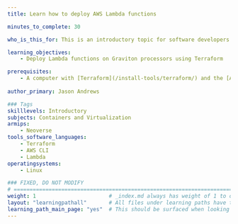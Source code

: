 ```yaml
---
title: Learn how to deploy AWS Lambda functions

minutes_to_complete: 30   

who_is_this_for: This is an introductory topic for software developers who want to learn how to deploy Lambda functions on AWS Graviton processors. 

learning_objectives: 
    - Deploy Lambda functions on Graviton processors using Terraform

prerequisites:
    - A computer with [Terraform](/install-tools/terraform/) and the [AWS CLI](/install-tools/aws-cli/) installed. 
    
author_primary: Jason Andrews

### Tags
skilllevels: Introductory
subjects: Containers and Virtualization
armips:
    - Neoverse
tools_software_languages:
    - Terraform
    - AWS CLI
    - Lambda
operatingsystems:
    - Linux

### FIXED, DO NOT MODIFY
# ================================================================================
weight: 1                       # _index.md always has weight of 1 to order correctly
layout: "learningpathall"       # All files under learning paths have this same wrapper
learning_path_main_page: "yes"  # This should be surfaced when looking for related content. Only set for _index.md of learning path content.
---
```

